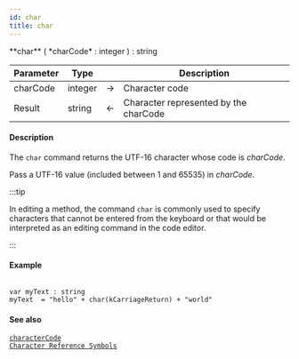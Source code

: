```yaml
---
id: char
title: char
---
```


<!-- REF #_command_.char.Syntax -->**char** ( *charCode* : integer ) : string<!-- END REF -->


<!-- REF #_command_.char.Params -->
|Parameter|Type||Description|
|---------|--- |:---:|------|
|charCode|integer|&#8594;|Character code|
|Result|string|&#8592;|Character represented by the charCode|<!-- END REF -->

#### Description

The `char` command <!-- REF #_command_.char.Summary -->returns the UTF-16 character whose code is *charCode*<!-- END REF -->.

Pass a UTF-16 value (included between 1 and 65535) in *charCode*.

:::tip

In editing a method, the command `char` is commonly used to specify characters that cannot be entered from the keyboard or that would be interpreted as an editing command in the code editor.

:::

#### Example

```qs

var myText : string
myText  = "hello" + char(kCarriageReturn) + "world"
```

#### See also

[`characterCode`](characterCode.md)<br/>
[`Character Reference Symbols`](../basics/lang-text.md#character-reference-symbols)
